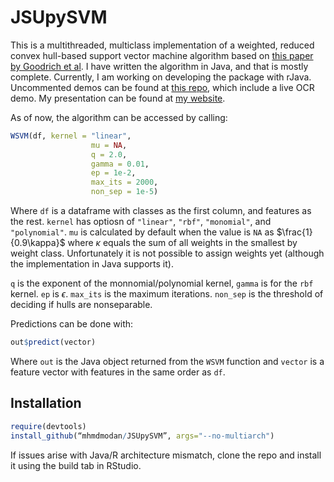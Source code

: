 # JSUpySVM

This is a multithreaded, multiclass implementation of a weighted, reduced convex hull-based support vector machine algorithm based on [this paper by Goodrich et al](http://ieeexplore.ieee.org/document/6119691/). I have written the algorithm in Java, and that is mostly complete. Currently, I am working on developing the package with rJava. Uncommented demos can be found at [this repo](https://github.com/mhmdmodan/svmTests), which include a live OCR demo. My presentation can be found at [my website](https://mhmdmodan.com).

As of now, the algorithm can be accessed by calling:

```r
WSVM(df, kernel = "linear",
                  mu = NA,
                  q = 2.0,
                  gamma = 0.01,
                  ep = 1e-2,
                  max_its = 2000,
                  non_sep = 1e-5)
```

Where `df` is a dataframe with classes as the first column, and features as the rest. `kernel` has optiosn of `"linear"`, `"rbf"`, `"monomial"`, and `"polynomial"`. `mu` is calculated by default when the value is `NA` as $\frac{1}{0.9\kappa}$ where $\kappa$ equals the sum of all weights in the smallest by weight class. Unfortunately it is not possible to assign weights yet (although the implementation in Java supports it).

`q` is the exponent of the monnomial/polynomial kernel, `gamma` is for the `rbf` kernel. `ep` is $\epsilon$. `max_its` is the maximum iterations. `non_sep` is the threshold of deciding if hulls are nonseparable.

Predictions can be done with:

```r
out$predict(vector)
```

Where `out` is the Java object returned from the `WSVM` function and `vector` is a feature vector with features in the same order as `df`.

## Installation

```r
require(devtools)
install_github(“mhmdmodan/JSUpySVM”, args="--no-multiarch")
```

If issues arise with Java/R architecture mismatch, clone the repo and install it using the build tab in RStudio.
